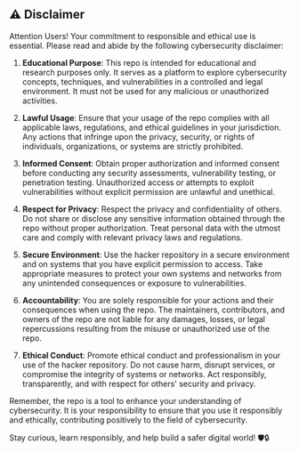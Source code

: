 

## ⚠️ Disclaimer

Attention Users! Your commitment to responsible and ethical use is essential. Please read and abide by the following cybersecurity disclaimer:

1. **Educational Purpose**: This repo is intended for educational and research purposes only. It serves as a platform to explore cybersecurity concepts, techniques, and vulnerabilities in a controlled and legal environment. It must not be used for any malicious or unauthorized activities.

2. **Lawful Usage**: Ensure that your usage of the repo complies with all applicable laws, regulations, and ethical guidelines in your jurisdiction. Any actions that infringe upon the privacy, security, or rights of individuals, organizations, or systems are strictly prohibited.

3. **Informed Consent**: Obtain proper authorization and informed consent before conducting any security assessments, vulnerability testing, or penetration testing. Unauthorized access or attempts to exploit vulnerabilities without explicit permission are unlawful and unethical.

4. **Respect for Privacy**: Respect the privacy and confidentiality of others. Do not share or disclose any sensitive information obtained through the repo without proper authorization. Treat personal data with the utmost care and comply with relevant privacy laws and regulations.

5. **Secure Environment**: Use the hacker repository in a secure environment and on systems that you have explicit permission to access. Take appropriate measures to protect your own systems and networks from any unintended consequences or exposure to vulnerabilities.

6. **Accountability**: You are solely responsible for your actions and their consequences when using the repo. The maintainers, contributors, and owners of the repo are not liable for any damages, losses, or legal repercussions resulting from the misuse or unauthorized use of the repo.

7. **Ethical Conduct**: Promote ethical conduct and professionalism in your use of the hacker repository. Do not cause harm, disrupt services, or compromise the integrity of systems or networks. Act responsibly, transparently, and with respect for others' security and privacy.

Remember, the repo is a tool to enhance your understanding of cybersecurity. It is your responsibility to ensure that you use it responsibly and ethically, contributing positively to the field of cybersecurity.

Stay curious, learn responsibly, and help build a safer digital world! 🛡️🔒
